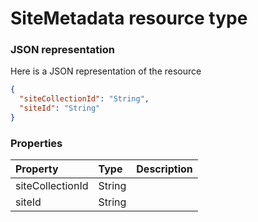 # SiteMetadata resource type



### JSON representation

Here is a JSON representation of the resource

```json
{
  "siteCollectionId": "String",
  "siteId": "String"
}

```
### Properties
| Property	   | Type	|Description|
|:---------------|:--------|:----------|
|siteCollectionId|String||
|siteId|String||

<!-- uuid: 24d6cff2-1a34-4be4-b29f-bb1c2e5dcf5b
2015-10-09 16:05:03 UTC -->